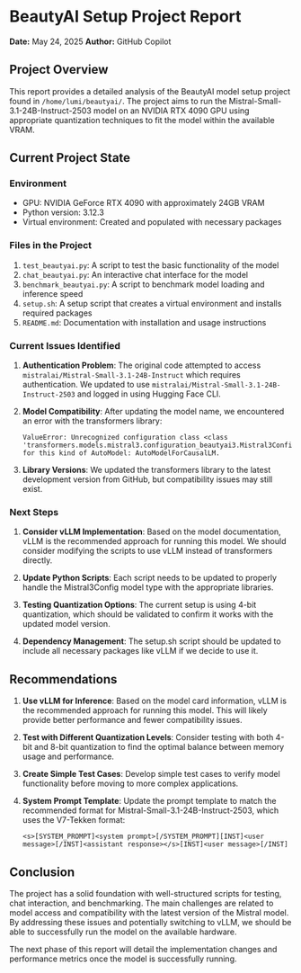 # BeautyAI Setup Project Report
**Date:** May 24, 2025
**Author:** GitHub Copilot

## Project Overview
This report provides a detailed analysis of the BeautyAI model setup project found in `/home/lumi/beautyai/`. The project aims to run the Mistral-Small-3.1-24B-Instruct-2503 model on an NVIDIA RTX 4090 GPU using appropriate quantization techniques to fit the model within the available VRAM.

## Current Project State

### Environment
- GPU: NVIDIA GeForce RTX 4090 with approximately 24GB VRAM
- Python version: 3.12.3
- Virtual environment: Created and populated with necessary packages

### Files in the Project
1. `test_beautyai.py`: A script to test the basic functionality of the model
2. `chat_beautyai.py`: An interactive chat interface for the model
3. `benchmark_beautyai.py`: A script to benchmark model loading and inference speed
4. `setup.sh`: A setup script that creates a virtual environment and installs required packages
5. `README.md`: Documentation with installation and usage instructions

### Current Issues Identified
1. **Authentication Problem**: The original code attempted to access `mistralai/Mistral-Small-3.1-24B-Instruct` which requires authentication. We updated to use `mistralai/Mistral-Small-3.1-24B-Instruct-2503` and logged in using Hugging Face CLI.

2. **Model Compatibility**: After updating the model name, we encountered an error with the transformers library:
   ```
   ValueError: Unrecognized configuration class <class 'transformers.models.mistral3.configuration_beautyai3.Mistral3Config'> for this kind of AutoModel: AutoModelForCausalLM.
   ```
   
3. **Library Versions**: We updated the transformers library to the latest development version from GitHub, but compatibility issues may still exist.

### Next Steps
1. **Consider vLLM Implementation**: Based on the model documentation, vLLM is the recommended approach for running this model. We should consider modifying the scripts to use vLLM instead of transformers directly.

2. **Update Python Scripts**: Each script needs to be updated to properly handle the Mistral3Config model type with the appropriate libraries.

3. **Testing Quantization Options**: The current setup is using 4-bit quantization, which should be validated to confirm it works with the updated model version.

4. **Dependency Management**: The setup.sh script should be updated to include all necessary packages like vLLM if we decide to use it.

## Recommendations

1. **Use vLLM for Inference**: Based on the model card information, vLLM is the recommended approach for running this model. This will likely provide better performance and fewer compatibility issues.

2. **Test with Different Quantization Levels**: Consider testing with both 4-bit and 8-bit quantization to find the optimal balance between memory usage and performance.

3. **Create Simple Test Cases**: Develop simple test cases to verify model functionality before moving to more complex applications.

4. **System Prompt Template**: Update the prompt template to match the recommended format for Mistral-Small-3.1-24B-Instruct-2503, which uses the V7-Tekken format:
   ```
   <s>[SYSTEM_PROMPT]<system prompt>[/SYSTEM_PROMPT][INST]<user message>[/INST]<assistant response></s>[INST]<user message>[/INST]
   ```

## Conclusion
The project has a solid foundation with well-structured scripts for testing, chat interaction, and benchmarking. The main challenges are related to model access and compatibility with the latest version of the Mistral model. By addressing these issues and potentially switching to vLLM, we should be able to successfully run the model on the available hardware.

The next phase of this report will detail the implementation changes and performance metrics once the model is successfully running.
